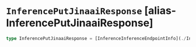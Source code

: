 # `InferencePutJinaaiResponse` [alias-InferencePutJinaaiResponse]
```typescript
type InferencePutJinaaiResponse = [InferenceInferenceEndpointInfo](./InferenceInferenceEndpointInfo.md);
```
